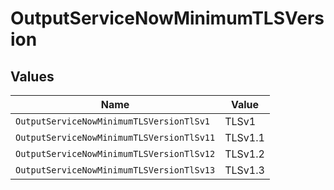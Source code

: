 # OutputServiceNowMinimumTLSVersion


## Values

| Name                                      | Value                                     |
| ----------------------------------------- | ----------------------------------------- |
| `OutputServiceNowMinimumTLSVersionTlSv1`  | TLSv1                                     |
| `OutputServiceNowMinimumTLSVersionTlSv11` | TLSv1.1                                   |
| `OutputServiceNowMinimumTLSVersionTlSv12` | TLSv1.2                                   |
| `OutputServiceNowMinimumTLSVersionTlSv13` | TLSv1.3                                   |